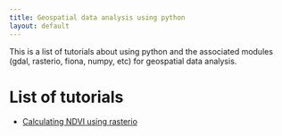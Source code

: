 ```yaml
---
title: Geospatial data analysis using python
layout: default
---
```


This is a list of tutorials about using python and the associated modules (gdal, rasterio, fiona, numpy, etc) for geospatial data analysis.

# List of tutorials
- [Calculating NDVI using rasterio](NDVI_calc.html)
